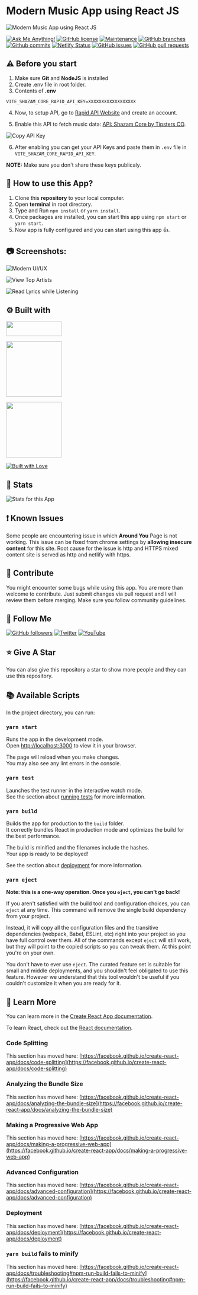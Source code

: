 # Modern Music App using React JS

![Modern Music App using React JS](https://user-images.githubusercontent.com/71302066/195332733-bc623d72-6b17-441c-a88e-2700c12c0f47.png "Modern Music App using React JS")

[![Ask Me Anything!](https://img.shields.io/badge/Ask%20me-anything-1abc9c.svg)](https://github.com/Technical-Shubham-tech "Ask Me Anything!")
[![GitHub license](https://img.shields.io/github/license/Technical-Shubham-tech/lyriks-music-app)](https://github.com/Technical-Shubham-tech/lyriks-music-app/blob/main/LICENSE.md "GitHub license")
[![Maintenance](https://img.shields.io/badge/Maintained%3F-yes-green.svg)](https://github.com/Technical-Shubham-tech/lyriks-music-app/commits/main "Maintenance")
[![GitHub branches](https://badgen.net/github/branches/Technical-Shubham-tech/lyriks-music-app)](https://github.com/Technical-Shubham-tech/lyriks-music-app/branches "GitHub branches")
[![Github commits](https://badgen.net/github/commits/Technical-Shubham-tech/lyriks-music-app/main)](https://github.com/Technical-Shubham-tech/lyriks-music-app/commits "Github commits")
[![Netlify Status](https://api.netlify.com/api/v1/badges/397f3296-28d0-4daf-bb5e-32c1c75a1d16/deploy-status)](https://app-song.netlify.app/ "Netlify Status")
[![GitHub issues](https://img.shields.io/github/issues/Technical-Shubham-tech/lyriks-music-app)](https://github.com/Technical-Shubham-tech/lyriks-music-app/issues "GitHub issues")
[![GitHub pull requests](https://img.shields.io/github/issues-pr/Technical-Shubham-tech/lyriks-music-app)](https://github.com/Technical-Shubham-tech/lyriks-music-app/pulls "GitHub pull requests")

## ⚠️ Before you start

1. Make sure **Git** and **NodeJS** is installed
2. Create .env file in root folder.
3. Contents of **.env**

```
VITE_SHAZAM_CORE_RAPID_API_KEY=XXXXXXXXXXXXXXXXXX
```

4. Now, to setup API, go to [Rapid API Website](https://rapidapi.com/) and create an account.

5. Enable this API to fetch music data: [API: Shazam Core by Tipsters CO](https://rapidapi.com/tipsters/api/shazam-core/ "API: Shazam Core by Tipsters CO").

![Copy API Key](https://user-images.githubusercontent.com/71302066/195334520-929e4a98-2325-45a7-9525-68e4ed84d5fd.png "Copy API Key")

6. After enabling you can get your API Keys and paste them in `.env` file in `VITE_SHAZAM_CORE_RAPID_API_KEY`.

**NOTE:** Make sure you don't share these keys publicaly.

## :pushpin: How to use this App?

1. Clone this **repository** to your local computer.
2. Open **terminal** in root directory.
3. Type and Run `npm install` or `yarn install`.
4. Once packages are installed, you can start this app using `npm start` or `yarn start`.
5. Now app is fully configured and you can start using this app :+1:.

## :camera: Screenshots:

![Modern UI/UX](https://user-images.githubusercontent.com/71302066/195338303-7388f2a1-41a2-449e-ad4e-db0006e69953.png "Modern UI/UX")

![View Top Artists](https://user-images.githubusercontent.com/71302066/195338557-3ee1d024-841e-4403-8605-dc9731097966.png "View Top Artists")

![Read Lyrics while Listening](https://user-images.githubusercontent.com/71302066/195339532-22b6d09f-a622-4ecd-ad21-5a5762bf1ac4.png "Read Lyrics while Listening")

## :gear: Built with

[<img src="https://img.shields.io/badge/JavaScript-323330?style=for-the-badge&logo=javascript&logoColor=F7DF1E" width="150" height="40" />](https://www.javascript.com/ "JavaScript")

[<img src="https://img.shields.io/badge/React-20232A?style=for-the-badge&logo=react&logoColor=61DAFB" width="150" />](https://reactjs.org/ "React JS")

[<img src="https://img.shields.io/badge/Tailwind_CSS-38B2AC?style=for-the-badge&logo=tailwind-css&logoColor=white" width="150" />](https://tailwindcss.com/ "Tailwind CSS")

[<img src="http://ForTheBadge.com/images/badges/built-with-love.svg" alt="Built with Love">](https://github.com/Technical-Shubham-tech/ "Built with Love")

## :wrench: Stats

![Stats for this App](https://user-images.githubusercontent.com/71302066/195340258-01f5635d-fb2c-4dd2-877e-1785a270780a.svg "Stats for this App")

## :exclamation: Known Issues

Some people are encountering issue in which **Around You** Page is not working. This issue can be fixed from chrome settings by **allowing insecure content** for this site. Root cause for the issue is http and HTTPS mixed content site is served as http and netlify with https.

## :raised_hands: Contribute

You might encounter some bugs while using this app. You are more than welcome to contribute. Just submit changes via pull request and I will review them before merging. Make sure you follow community guidelines.

## :rocket: Follow Me

[![GitHub followers](https://img.shields.io/github/followers/Technical-Shubham-tech?style=social&label=Follow&maxAge=2592000)](https://github.com/Technical-Shubham-tech "Follow Me")
[![Twitter](https://img.shields.io/twitter/url?style=social&url=https%3A%2F%2Ftwitter.com%2FTechnicalShubam)](https://twitter.com/intent/tweet?text=Wow:&url=https%3A%2F%2Fgithub.com%2FTechnical-Shubham-tech%2Fmedical-chat-app "Tweet")
[![YouTube](https://img.shields.io/badge/YouTube-FF0000?style=for-the-badge&logo=youtube&logoColor=white)](https://www.youtube.com/channel/UCNAz_hUVBG2ZUN8TVm0bmYw "Subscribe my Channel")

## :star: Give A Star

You can also give this repository a star to show more people and they can use this repository.

## :books: Available Scripts

In the project directory, you can run:

### `yarn start`

Runs the app in the development mode.\
Open [http://localhost:3000](http://localhost:3000) to view it in your browser.

The page will reload when you make changes.\
You may also see any lint errors in the console.

### `yarn test`

Launches the test runner in the interactive watch mode.\
See the section about [running tests](https://facebook.github.io/create-react-app/docs/running-tests) for more information.

### `yarn build`

Builds the app for production to the `build` folder.\
It correctly bundles React in production mode and optimizes the build for the best performance.

The build is minified and the filenames include the hashes.\
Your app is ready to be deployed!

See the section about [deployment](https://facebook.github.io/create-react-app/docs/deployment) for more information.

### `yarn eject`

**Note: this is a one-way operation. Once you `eject`, you can't go back!**

If you aren't satisfied with the build tool and configuration choices, you can `eject` at any time. This command will remove the single build dependency from your project.

Instead, it will copy all the configuration files and the transitive dependencies (webpack, Babel, ESLint, etc) right into your project so you have full control over them. All of the commands except `eject` will still work, but they will point to the copied scripts so you can tweak them. At this point you're on your own.

You don't have to ever use `eject`. The curated feature set is suitable for small and middle deployments, and you shouldn't feel obligated to use this feature. However we understand that this tool wouldn't be useful if you couldn't customize it when you are ready for it.

## :page_with_curl: Learn More

You can learn more in the [Create React App documentation](https://facebook.github.io/create-react-app/docs/getting-started).

To learn React, check out the [React documentation](https://reactjs.org/).

### Code Splitting

This section has moved here: [https://facebook.github.io/create-react-app/docs/code-splitting](https://facebook.github.io/create-react-app/docs/code-splitting)

### Analyzing the Bundle Size

This section has moved here: [https://facebook.github.io/create-react-app/docs/analyzing-the-bundle-size](https://facebook.github.io/create-react-app/docs/analyzing-the-bundle-size)

### Making a Progressive Web App

This section has moved here: [https://facebook.github.io/create-react-app/docs/making-a-progressive-web-app](https://facebook.github.io/create-react-app/docs/making-a-progressive-web-app)

### Advanced Configuration

This section has moved here: [https://facebook.github.io/create-react-app/docs/advanced-configuration](https://facebook.github.io/create-react-app/docs/advanced-configuration)

### Deployment

This section has moved here: [https://facebook.github.io/create-react-app/docs/deployment](https://facebook.github.io/create-react-app/docs/deployment)

### `yarn build` fails to minify

This section has moved here: [https://facebook.github.io/create-react-app/docs/troubleshooting#npm-run-build-fails-to-minify](https://facebook.github.io/create-react-app/docs/troubleshooting#npm-run-build-fails-to-minify)
